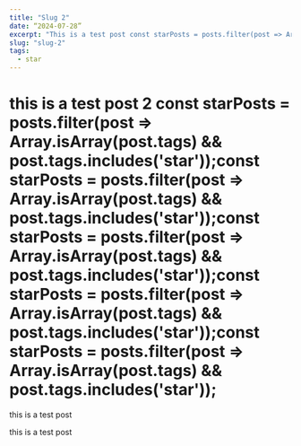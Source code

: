 ```yaml
---
title: "Slug 2"
date: “2024-07-28”
excerpt: "This is a test post const starPosts = posts.filter(post => Array.isArray(post.tags) && post.tags.includes('star'));"
slug: "slug-2"
tags:
  - star
---
```

# this is a test post 2 const starPosts = posts.filter(post => Array.isArray(post.tags) && post.tags.includes('star'));const starPosts = posts.filter(post => Array.isArray(post.tags) && post.tags.includes('star'));const starPosts = posts.filter(post => Array.isArray(post.tags) && post.tags.includes('star'));const starPosts = posts.filter(post => Array.isArray(post.tags) && post.tags.includes('star'));const starPosts = posts.filter(post => Array.isArray(post.tags) && post.tags.includes('star'));

this is a test post

this is a test post 